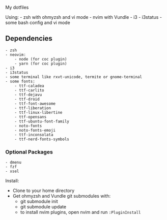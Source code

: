My dotfiles

Using:
    - zsh with ohmyzsh and vi mode
    - nvim with Vundle
    - i3
    - i3status
    - some bash config and vi mode

## Dependencies
    - zsh
    - neovim:
        - node (for coc plugin)
        - yarn (for coc plugin)
    - i3
    - i3status
    - some terminal like rxvt-unicode, termite or gnome-terminal
    - some fonts:
        - ttf-caladea 
        - ttf-carlito 
        - ttf-dejavu 
        - ttf-droid 
        - ttf-font-awesome 
        - ttf-liberation 
        - ttf-linux-libertine 
        - ttf-opensans 
        - ttf-ubuntu-font-family 
        - noto-fonts
        - noto-fonts-emoji
        - ttf-inconsolata
        - ttf-nerd-fonts-symbols

### Optional Packages
    - dmenu
    - fzf
    - xsel

Install:
* Clone to your home directory
* Get ohmyzsh and Vundle git submodules with:
    - git submodule init
    - git submodule update
    - to install nvim plugins, open nvim and run `:PluginInstall`
